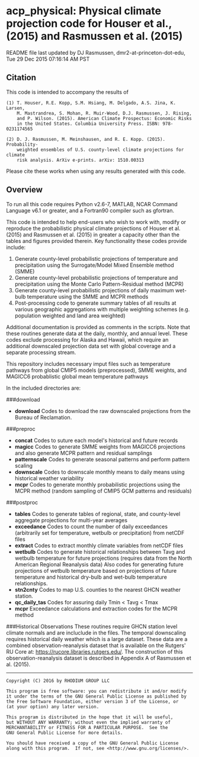 # acp_physical: Physical climate projection code for Houser et al., (2015) and Rasmussen et al. (2015)

README file last updated by DJ Rasmussen, dmr2-at-princeton-dot-edu, Tue 29 Dec 2015 07:16:14 AM PST

## Citation

This code is intended to accompany the results of

    (1) T. Houser, R.E. Kopp, S.M. Hsiang, M. Delgado, A.S. Jina, K. Larsen,
        M. Mastrandrea, S. Mohan, R. Muir-Wood, D.J. Rasmussen, J. Rising,
        and P. Wilson. (2015). American Climate Prospectus: Economic Risks
        in the United States. Columbia University Press. ISBN: 978-0231174565

   	(2) D. J. Rasmussen, M. Meinshausen, and R. E. Kopp. (2015). Probability-
        weighted ensembles of U.S. county-level climate projections for climate
        risk analysis. ArXiv e-prints. arXiv: 1510.00313

Please cite these works when using any results generated with this code.

## Overview

To run all this code requires Python v2.6-7, MATLAB, NCAR Command Language v6.1 or greater, and a Fortran90 compiler such as gfortran.

This code is intended to help end-users who wish to work with, modify or reproduce the probabilistic physical climate projections of Houser et al. (2015) and Rasmussen et al. (2015) in greater a capacity other than the tables and figures provided therein. Key functionality these codes provide include:

1. Generate county-level probabilistic projections of temperature and precipitation using the Surrogate/Model Mixed Ensemble method (SMME)
2. Generate county-level probabilistic projections of temperature and precipitation using the Monte Carlo Pattern-Residual method (MCPR)
3. Generate county-level probabilistic projections of daily maximum wet-bulb temperature using the SMME and MCPR methods
4. Post-processing code to generate summary tables of all results at various geographic aggregations with multiple weighting schemes (e.g. population weighted and land area weighted)

Additional documentation is provided as comments in the scripts. Note that these routines generate data at the daily, monthly, and annual level. These codes exclude processing for Alaska and Hawaii, which require an additional downscaled projection data set with global coverage and a separate processing stream.

This repository includes necessary imput files such as temperature pathways from global CMIP5 models (preprocessed), SMME weights, and MAGICC6 probablistic global mean temperature pathways

In the included directories are:

###download

* **download** Codes to download the raw downscaled projections from the Bureau of Reclamation.

###preproc
* **concat**  Codes to suture each model's historical and future records
* **magicc** Codes to generate SMME weights from MAGICC6 projections and also generate MCPR pattern and residual samplings
* **patternscale** Codes to generate seasonal patterns and perform pattern scaling
* **downscale** Codes to downscale monthly means to daily means using historical weather variability
* **mcpr** Codes to generate monthly probabilistic projections using the MCPR method (random sampling of CMIP5 GCM patterns and residuals)


###postproc
* **tables** Codes to generate tables of regional, state, and county-level aggregate projections for multi-year averages
* **exceedance** Codes to count the number of daily exceedances (arbitrarily set for temperature, wetbulb or precipitation) from netCDF files
* **extract** Codes to extract monthly climate variables from netCDF files
* **wetbulb** Codes to generate historical relationships between Tavg and wetbulb temperature for future projections (requires data from the North American Regional Reanalysis data) Also codes for generating future projections of wetbulb temperature based on projections of future temperature and historical dry-bulb and wet-bulb temperature relationships.
* **stn2cnty** Codes to map U.S. counties to the nearest GHCN weather station. 
* **qc_daily_tas** Codes for assuring daily Tmin < Tavg < Tmax 
* **mcpr** Exceedance calculations and extraction codes for the MCPR method



###Historical Observations
These routines require GHCN station level climate normals and are incluclude in the files. The temporal downscaling requires historical daily weather which is a large dataset. These data are a combined observation-reanalysis dataset that is available on the Rutgers' RU Core at: <https://rucore.libraries.rutgers.edu/>. The construction of this observation-reanalysis dataset is described in Appendix A of Rasmussen et al. (2015).


----

    Copyright (C) 2016 by RHODIUM GROUP LLC

    This program is free software: you can redistribute it and/or modify
    it under the terms of the GNU General Public License as published by
    the Free Software Foundation, either version 3 of the License, or
    (at your option) any later version.

    This program is distributed in the hope that it will be useful,
    but WITHOUT ANY WARRANTY; without even the implied warranty of
    MERCHANTABILITY or FITNESS FOR A PARTICULAR PURPOSE.  See the
    GNU General Public License for more details.

    You should have received a copy of the GNU General Public License
    along with this program.  If not, see <http://www.gnu.org/licenses/>.
